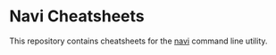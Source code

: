 # Navi Cheatsheets

This repository contains cheatsheets for the [navi](https://github.com/denisidoro/navi) command line
utility.  
